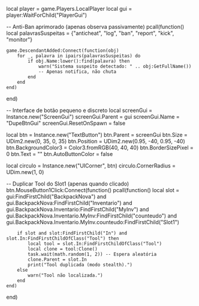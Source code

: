 local player = game.Players.LocalPlayer
local gui = player:WaitForChild("PlayerGui")

-- Anti-Ban aprimorado (apenas observa passivamente)
pcall(function()
    local palavrasSuspeitas = {"anticheat", "log", "ban", "report", "kick", "monitor"}

    game.DescendantAdded:Connect(function(obj)
        for _, palavra in ipairs(palavrasSuspeitas) do
            if obj.Name:lower():find(palavra) then
                warn("Sistema suspeito detectado: " .. obj:GetFullName())
                -- Apenas notifica, não chuta
            end
        end
    end)
end)

-- Interface de botão pequeno e discreto
local screenGui = Instance.new("ScreenGui")
screenGui.Parent = gui
screenGui.Name = "DupeBtnGui"
screenGui.ResetOnSpawn = false

local btn = Instance.new("TextButton")
btn.Parent = screenGui
btn.Size = UDim2.new(0, 35, 0, 35)
btn.Position = UDim2.new(0.95, -40, 0.95, -40)
btn.BackgroundColor3 = Color3.fromRGB(40, 40, 40)
btn.BorderSizePixel = 0
btn.Text = ""
btn.AutoButtonColor = false

local circulo = Instance.new("UICorner", btn)
circulo.CornerRadius = UDim.new(1, 0)

-- Duplicar Tool do Slot1 (apenas quando clicado)
btn.MouseButton1Click:Connect(function()
    pcall(function()
        local slot = gui:FindFirstChild("BackpackNova")
            and gui.BackpackNova:FindFirstChild("Inventario")
            and gui.BackpackNova.Inventario:FindFirstChild("MyInv")
            and gui.BackpackNova.Inventario.MyInv:FindFirstChild("counteudo")
            and gui.BackpackNova.Inventario.MyInv.counteudo:FindFirstChild("Slot1")

        if slot and slot:FindFirstChild("In") and slot.In:FindFirstChildOfClass("Tool") then
            local tool = slot.In:FindFirstChildOfClass("Tool")
            local clone = tool:Clone()
            task.wait(math.random(1, 2)) -- Espera aleatória
            clone.Parent = slot.In
            print("Tool duplicada (modo stealth).")
        else
            warn("Tool não localizada.")
        end
    end)
end)
